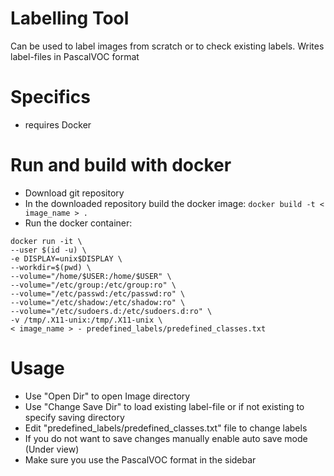 # Labelling Tool

Can be used to label images from scratch or to check existing labels. Writes label-files in PascalVOC format

# Specifics
 - requires Docker

# Run and build with docker
- Download git repository
- In the downloaded repository build the docker image:
`docker build -t < image_name > .`
- Run the docker container:
```
docker run -it \
--user $(id -u) \
-e DISPLAY=unix$DISPLAY \
--workdir=$(pwd) \
--volume="/home/$USER:/home/$USER" \
--volume="/etc/group:/etc/group:ro" \
--volume="/etc/passwd:/etc/passwd:ro" \
--volume="/etc/shadow:/etc/shadow:ro" \
--volume="/etc/sudoers.d:/etc/sudoers.d:ro" \
-v /tmp/.X11-unix:/tmp/.X11-unix \
< image_name > - predefined_labels/predefined_classes.txt
 ```

# Usage

- Use "Open Dir" to open Image directory
- Use "Change Save Dir" to load existing label-file or if not existing to specify saving directory
- Edit "predefined_labels/predefined_classes.txt" file to change labels
- If you do not want to save changes manually enable auto save mode (Under view)
- Make sure you use the PascalVOC format in the sidebar